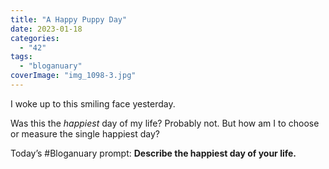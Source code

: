 ```yaml
---
title: "A Happy Puppy Day"
date: 2023-01-18
categories: 
  - "42"
tags: 
  - "bloganuary"
coverImage: "img_1098-3.jpg"
---
```


I woke up to this smiling face yesterday.

Was this the _happiest_ day of my life? Probably not. But how am I to choose or measure the single happiest day?

Today’s #Bloganuary prompt: **Describe the happiest day of your life.**
